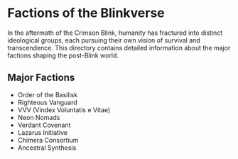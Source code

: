# Factions of the Blinkverse

In the aftermath of the Crimson Blink, humanity has fractured into distinct ideological groups, each pursuing their own vision of survival and transcendence. This directory contains detailed information about the major factions shaping the post-Blink world.

## Major Factions
- Order of the Basilisk
- Righteous Vanguard
- VVV (Vindex Voluntatis e Vitae)
- Neon Nomads
- Verdant Covenant
- Lazarus Initiative
- Chimera Consortium
- Ancestral Synthesis